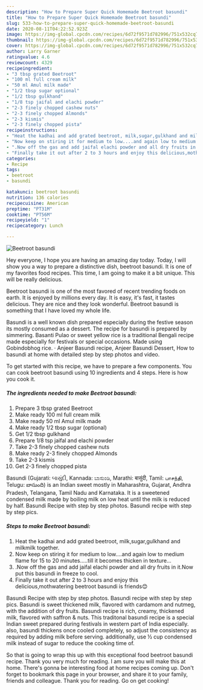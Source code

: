 ```yaml
---
description: "How to Prepare Super Quick Homemade Beetroot basundi"
title: "How to Prepare Super Quick Homemade Beetroot basundi"
slug: 533-how-to-prepare-super-quick-homemade-beetroot-basundi
date: 2020-08-11T04:22:52.923Z
image: https://img-global.cpcdn.com/recipes/6d72f9571d782996/751x532cq70/beetroot-basundi-recipe-main-photo.jpg
thumbnail: https://img-global.cpcdn.com/recipes/6d72f9571d782996/751x532cq70/beetroot-basundi-recipe-main-photo.jpg
cover: https://img-global.cpcdn.com/recipes/6d72f9571d782996/751x532cq70/beetroot-basundi-recipe-main-photo.jpg
author: Larry Garner
ratingvalue: 4.6
reviewcount: 4329
recipeingredient:
- "3 tbsp grated Beetroot"
- "100 ml full cream milk"
- "50 ml Amul milk made"
- "1/2 tbsp sugar optional"
- "1/2 tbsp gulkhand"
- "1/8 tsp jaifal and elachi powder"
- "2-3 finely chopped cashew nuts"
- "2-3 finely chopped Almonds"
- "2-3 kismis"
- "2-3 finely chopped pista"
recipeinstructions:
- "Heat the kadhai and add grated beetroot, milk,sugar,gulkhand and milkmilk together."
- "Now keep on stiring it for medium to low....and again low to medium flame for 15 to 20 minutes.....till it becomes thicken in texture..."
- ".Now off the gas and add jaifal elachi powder and all dry fruits in it.Now put this basundi in freeze to cool."
- "Finally take it out after 2 to 3 hours and enjoy this delicious,mothwatering beetroot basundi is friends😊"
categories:
- Recipe
tags:
- beetroot
- basundi

katakunci: beetroot basundi 
nutrition: 136 calories
recipecuisine: American
preptime: "PT31M"
cooktime: "PT56M"
recipeyield: "1"
recipecategory: Lunch

---
```



![Beetroot basundi](https://img-global.cpcdn.com/recipes/6d72f9571d782996/751x532cq70/beetroot-basundi-recipe-main-photo.jpg)

Hey everyone, I hope you are having an amazing day today. Today, I will show you a way to prepare a distinctive dish, beetroot basundi. It is one of my favorites food recipes. This time, I am going to make it a bit unique. This will be really delicious.

Beetroot basundi is one of the most favored of recent trending foods on earth. It is enjoyed by millions every day. It is easy, it's fast, it tastes delicious. They are nice and they look wonderful. Beetroot basundi is something that I have loved my whole life.

Basundi is a well known dish prepared especially during the festive season its mostly consumed as a dessert. The recipe for basundi is prepared by simmering. Basanti Pulao or sweet yellow rice is a traditional Bengali recipe made especially for festivals or special occasions. Made using Gobindobhog rice. · Anjeer Basundi recipe, Anjeer Basundi Dessert, How to basundi at home with detailed step by step photos and video.


To get started with this recipe, we have to prepare a few components. You can cook beetroot basundi using 10 ingredients and 4 steps. Here is how you cook it.

<!--inarticleads1-->

##### The ingredients needed to make Beetroot basundi:

1. Prepare 3 tbsp grated Beetroot
1. Make ready 100 ml full cream milk
1. Make ready 50 ml Amul milk made
1. Make ready 1/2 tbsp sugar (optional)
1. Get 1/2 tbsp gulkhand
1. Prepare 1/8 tsp jaifal and elachi powder
1. Take 2-3 finely chopped cashew nuts
1. Make ready 2-3 finely chopped Almonds
1. Take 2-3 kismis
1. Get 2-3 finely chopped pista


Basundi (Gujarati: બાસુંદી, Kannada: ಬಾಸುಂಡಿ, Marathi: बासुंदी, Tamil: பாசந்தி, Telugu: బాసుంది) is an Indian sweet mostly in Maharashtra, Gujarat, Andhra Pradesh, Telangana, Tamil Nadu and Karnataka. It is a sweetened condensed milk made by boiling milk on low heat until the milk is reduced by half. Basundi Recipe with step by step photos. Basundi recipe with step by step pics. 

<!--inarticleads2-->

##### Steps to make Beetroot basundi:

1. Heat the kadhai and add grated beetroot, milk,sugar,gulkhand and milkmilk together.
1. Now keep on stiring it for medium to low....and again low to medium flame for 15 to 20 minutes.....till it becomes thicken in texture...
1. .Now off the gas and add jaifal elachi powder and all dry fruits in it.Now put this basundi in freeze to cool.
1. Finally take it out after 2 to 3 hours and enjoy this delicious,mothwatering beetroot basundi is friends😊


Basundi Recipe with step by step photos. Basundi recipe with step by step pics. Basundi is sweet thickened milk, flavored with cardamom and nutmeg, with the addition of dry fruits. Basundi recipe is rich, creamy, thickened milk, flavored with saffron &amp; nuts. This traditonal basundi recipe is a special Indian sweet prepared during festivals in western part of India especially. also, basundi thickens once cooled completely, so adjust the consistency as required by adding milk before serving. additionally, use ½ cup condensed milk instead of sugar to reduce the cooking time of. 

So that is going to wrap this up with this exceptional food beetroot basundi recipe. Thank you very much for reading. I am sure you will make this at home. There's gonna be interesting food at home recipes coming up. Don't forget to bookmark this page in your browser, and share it to your family, friends and colleague. Thank you for reading. Go on get cooking!
